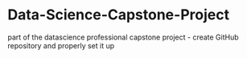 # Data-Science-Capstone-Project
part of the datascience professional capstone project - create GitHub repository and properly set it up
